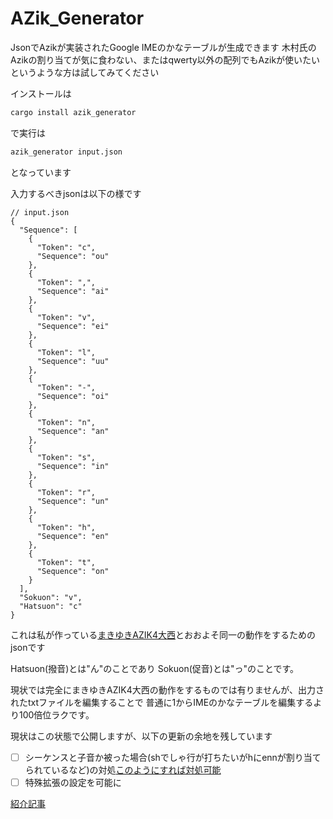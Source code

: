 # AZik_Generator

JsonでAzikが実装されたGoogle IMEのかなテーブルが生成できます
木村氏のAzikの割り当てが気に食わない、またはqwerty以外の配列でもAzikが使いたい
というような方は試してみてください

インストールは

```bash
cargo install azik_generator
```

で実行は

```bash
azik_generator input.json
```

となっています

入力するべきjsonは以下の様です

```jsonc
// input.json
{
  "Sequence": [
    {
      "Token": "c",
      "Sequence": "ou"
    },
    {
      "Token": ",",
      "Sequence": "ai"
    },
    {
      "Token": "v",
      "Sequence": "ei"
    },
    {
      "Token": "l",
      "Sequence": "uu"
    },
    {
      "Token": "-",
      "Sequence": "oi"
    },
    {
      "Token": "n",
      "Sequence": "an"
    },
    {
      "Token": "s",
      "Sequence": "in"
    },
    {
      "Token": "r",
      "Sequence": "un"
    },
    {
      "Token": "h",
      "Sequence": "en"
    },
    {
      "Token": "t",
      "Sequence": "on"
    }
  ],
  "Sokuon": "v",
  "Hatsuon": "c"
}
```

これは私が作っている[まきゆきAZIK4大西](https://github.com/maki-07061210/MakiyukiAZIK4Ohnishi)とおおよそ同一の動作をするためのjsonです

Hatsuon(撥音)とは"ん"のことであり
Sokuon(促音)とは"っ"のことです。

現状では完全にまきゆきAZIK4大西の動作をするものでは有りませんが、出力されたtxtファイルを編集することで
普通に1からIMEのかなテーブルを編集するより100倍位ラクです。

現状はこの状態で公開しますが、以下の更新の余地を残しています

- [ ] シーケンスと子音か被った場合(shでしゃ行が打ちたいがhにennが割り当てられているなど)の対処[このようにすれば対処可能](https://makiyuki.blog/blog/updateazik117.html)
- [ ] 特殊拡張の設定を可能に

[紹介記事](https://makiyuki.blog/blog/azik_generator.html)
